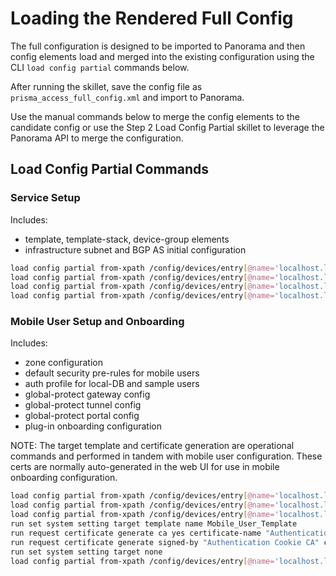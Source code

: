 # Loading the Rendered Full Config

The full configuration is designed to be imported to Panorama and then config elements load and merged into
the existing configuration using the CLI ```load config partial``` commands below.

After running the skillet, save the config file as ```prisma_access_full_config.xml``` and import to Panorama.

Use the manual commands below to merge the config elements to the candidate config or use the Step 2 Load Config Partial
skillet to leverage the Panorama API to merge the configuration.

## Load Config Partial Commands

### Service Setup

Includes:

* template, template-stack, device-group elements
* infrastructure subnet and BGP AS initial configuration

```bash
load config partial from-xpath /config/devices/entry[@name='localhost.localdomain']/template/entry[@name='Service_Conn_Template'] to-xpath /config/devices/entry[@name='localhost.localdomain']/template/entry[@name='Service_Conn_Template'] mode merge from prisma_access_full_config.xml
load config partial from-xpath /config/devices/entry[@name='localhost.localdomain']/template-stack/entry[@name='Service_Conn_Template_Stack'] to-xpath /config/devices/entry[@name='localhost.localdomain']/template-stack/entry[@name='Service_Conn_Template_Stack'] mode merge from prisma_access_full_config.xml
load config partial from-xpath /config/devices/entry[@name='localhost.localdomain']/device-group/entry[@name='Service_Conn_Device_Group'] to-xpath /config/devices/entry[@name='localhost.localdomain']/device-group/entry[@name='Service_Conn_Device_Group'] mode merge from prisma_access_full_config.xml
load config partial from-xpath /config/devices/entry[@name='localhost.localdomain']/plugins/cloud_services/service-connection to-xpath /config/devices/entry[@name='localhost.localdomain']/plugins/cloud_services/service-connection mode merge from prisma_access_full_config.xml
```

### Mobile User Setup and Onboarding

Includes:

* zone configuration
* default security pre-rules for mobile users
* auth profile for local-DB and sample users
* global-protect gateway config
* global-protect tunnel config
* global-protect portal config
* plug-in onboarding configuration

NOTE: The target template and certificate generation are operational commands and performed in tandem with mobile user
configuration. These certs are normally auto-generated in the web UI for use in mobile onboarding configuration.

```bash
load config partial from-xpath /config/devices/entry[@name='localhost.localdomain']/template/entry[@name='Mobile_User_Template'] to-xpath /config/devices/entry[@name='localhost.localdomain']/template/entry[@name='Mobile_User_Template'] mode merge from prisma_access_full_config.xml
load config partial from-xpath /config/devices/entry[@name='localhost.localdomain']/template-stack/entry[@name='Mobile_User_Template_Stack'] to-xpath /config/devices/entry[@name='localhost.localdomain']/template-stack/entry[@name='Mobile_User_Template_Stack'] mode merge from prisma_access_full_config.xml
load config partial from-xpath /config/devices/entry[@name='localhost.localdomain']/device-group/entry[@name='Mobile_User_Device_Group'] to-xpath /config/devices/entry[@name='localhost.localdomain']/device-group/entry[@name='Mobile_User_Device_Group'] mode merge from prisma_access_full_config.xml
run set system setting target template name Mobile_User_Template
run request certificate generate ca yes certificate-name "Authentication Cookie CA" name "Authentication Cookie CA" algorithm RSA rsa-nbits 2048
run request certificate generate signed-by "Authentication Cookie CA" certificate-name "Authentication Cookie Cert" name "Authentication Cookie Cert" algorithm RSA rsa-nbits 2048
run set system setting target none
load config partial from-xpath /config/devices/entry[@name='localhost.localdomain']/plugins/cloud_services/mobile-users to-xpath /config/devices/entry[@name='localhost.localdomain']/plugins/cloud_services/mobile-users mode merge from prisma_access_full_config.xml
```

